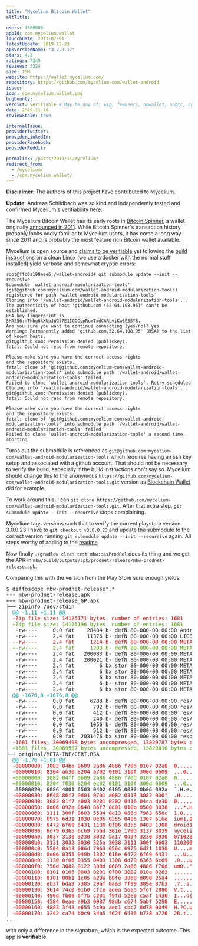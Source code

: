 ```yaml
---
title: "Mycelium Bitcoin Wallet"
altTitle: 

users: 1000000
appId: com.mycelium.wallet
launchDate: 2013-07-01
latestUpdate: 2019-12-23
apkVersionName: "3.2.0.17"
stars: 4.3
ratings: 7249
reviews: 3324
size: 15M
website: https://wallet.mycelium.com/
repository: https://github.com/mycelium-com/wallet-android
issue: 
icon: com.mycelium.wallet.png
bugbounty: 
verdict: verifiable # May be any of: wip, fewusers, nowallet, nobtc, custodial, nosource, nonverifiable, verifiable, bounty
date: 2019-11-16
reviewStale: true

internalIssue: 
providerTwitter: 
providerLinkedIn: 
providerFacebook: 
providerReddit: 

permalink: /posts/2019/11/mycelium/
redirect_from:
  - /mycelium/
  - /com.mycelium.wallet/
---
```



**Disclaimer**: The authors of this project have contributed to Mycelium.

**Update**: Andreas Schildbach was so kind and independently tested and
confirmed Mycelium's verifiability [here](https://github.com/bitcoin-dot-org/bitcoin.org/issues/3221#issuecomment-566466894).

The Mycelium Bitcoin Wallet
has its early roots in
[Bitcoin Spinner](https://play.google.com/store/apps/details?id=com.miracleas.bitcoin_spinner),
a wallet originally
[announced in 2011](https://bitcointalk.org/index.php?topic=52674.0). While
Bitcoin Spinner's transaction history probably looks oddly familiar to Mycelium
users, it has come a long way since 2011 and is probably the most
feature rich Bitcoin wallet available.

Mycelium is open source and
[claims to be verifiable](https://github.com/mycelium-com/wallet-android#deterministic-builds)
yet following the
[build instructions](https://github.com/mycelium-com/wallet-android#build-commands)
on a clean Linux (we use a docker with the normal stuff installed) yield verbose
and somewhat cryptic errors:

```
root@ffc0a198eee6:/wallet-android# git submodule update --init --recursive
Submodule 'wallet-android-modularization-tools' (git@github.com:mycelium-com/wallet-android-modularization-tools) registered for path 'wallet-android-modularization-tools'
Cloning into '/wallet-android/wallet-android-modularization-tools'...
The authenticity of host 'github.com (52.64.108.95)' can't be established.
RSA key fingerprint is SHA256:nThbg6kXUpJWGl7E1IGOCspRomTxdCARLviKw6E5SY8.
Are you sure you want to continue connecting (yes/no)? yes
Warning: Permanently added 'github.com,52.64.108.95' (RSA) to the list of known hosts.
git@github.com: Permission denied (publickey).
fatal: Could not read from remote repository.

Please make sure you have the correct access rights
and the repository exists.
fatal: clone of 'git@github.com:mycelium-com/wallet-android-modularization-tools' into submodule path '/wallet-android/wallet-android-modularization-tools' failed
Failed to clone 'wallet-android-modularization-tools'. Retry scheduled
Cloning into '/wallet-android/wallet-android-modularization-tools'...
git@github.com: Permission denied (publickey).
fatal: Could not read from remote repository.

Please make sure you have the correct access rights
and the repository exists.
fatal: clone of 'git@github.com:mycelium-com/wallet-android-modularization-tools' into submodule path '/wallet-android/wallet-android-modularization-tools' failed
Failed to clone 'wallet-android-modularization-tools' a second time, aborting
```

Turns out the submodule is referenced as
`git@github.com:mycelium-com/wallet-android-modularization-tools` which requires
having an ssh key setup and associated with a github account. That should not
be necessary to verify the build, especially if the build instructions don't say
so. Mycelium should change this to the anonymous
`https://github.com/mycelium-com/wallet-android-modularization-tools.git`
version as [Blockchain Wallet](/blockchainwallet/) did for example.

To work around this, I can
`git clone https://github.com/mycelium-com/wallet-android-modularization-tools.git`.
After that extra step, `git submodule update --init --recursive` stops
complaining.

Mycelium tags versions such that to verify the current playstore version
3.0.0.23 I have to `git checkout v3.0.0.23` and update the submodule to
the correct version running `git submodule update --init --recursive` again.
All steps worthy of adding to the
[readme](https://github.com/mycelium-com/wallet-android/blob/master/README.md).

Now finally `./gradlew clean test mbw::asProdRel` does its thing and we get the
APK in `mbw/build/outputs/apk/prodnet/release/mbw-prodnet-release.apk`.

Comparing this with the version from the Play Store sure enough yields:

<div class="language-plaintext highlighter-rouge">
<div class="highlight">
<pre class="highlight">$ diffoscope mbw-prodnet-release*.*
--- mbw-prodnet-release.apk
+++ mbw-prodnet-release_GP.apk
├── zipinfo /dev/stdin
│ <font color="#06989A">@@ -1,11 +1,11 @@</font>
│ <font color="#CC0000">-Zip file size: 14125171 bytes, number of entries: 1681</font>
│ <font color="#4E9A06">+Zip file size: 14125196 bytes, number of entries: 1681</font>
│  -rw----     0.0 fat    28404 b- defN 80-000-00 00:00 AndroidManifest.xml
│  -rw----     2.4 fat    11376 b- defN 80-000-00 00:00 LICENSE-junit.txt
│ <font color="#CC0000">--rw----     2.4 fat     1214 b- defN 80-000-00 00:00 META-INF/CERT.RSA</font>
│ <font color="#4E9A06">+-rw----     2.4 fat     1283 b- defN 80-000-00 00:00 META-INF/CERT.RSA</font>
│  -rw----     2.4 fat   200083 b- defN 80-000-00 00:00 META-INF/CERT.SF
│  -rw----     2.4 fat   200021 b- defN 80-000-00 00:00 META-INF/MANIFEST.MF
│  -rw----     2.4 fat        6 bx stor 80-000-00 00:00 META-INF/android.arch.core_runtime.version
│  -rw----     2.4 fat        6 bx stor 80-000-00 00:00 META-INF/android.arch.lifecycle_extensions.version
│  -rw----     2.4 fat        6 bx stor 80-000-00 00:00 META-INF/android.arch.lifecycle_livedata-core.version
│  -rw----     2.4 fat        6 b- stor 80-000-00 00:00 META-INF/android.arch.lifecycle_livedata.version
│  -rw----     2.4 fat        6 bx stor 80-000-00 00:00 META-INF/android.arch.lifecycle_runtime.version
│ <font color="#06989A">@@ -1676,8 +1676,8 @@</font>
│  -rw----     0.0 fat     6288 b- defN 80-000-00 00:00 res/xml/preferences.xml
│  -rw----     0.0 fat      792 b- defN 80-000-00 00:00 res/xml/preferences_backup.xml
│  -rw----     0.0 fat      412 b- defN 80-000-00 00:00 res/xml/preferences_external_service.xml
│  -rw----     0.0 fat      240 b- defN 80-000-00 00:00 res/xml/preferences_notifications.xml
│  -rw----     0.0 fat     1056 b- defN 80-000-00 00:00 res/xml/preferences_pincode.xml
│  -rw----     0.0 fat      512 b- defN 80-000-00 00:00 res/xml/preferences_versions.xml
│  -rw----     0.0 fat  2031476 bx stor 80-000-00 00:00 resources.arsc
│ <font color="#CC0000">-1681 files, 30069498 bytes uncompressed, 13829787 bytes compressed:  54.0%</font>
│ <font color="#4E9A06">+1681 files, 30069567 bytes uncompressed, 13829810 bytes compressed:  54.0%</font>
├── original/META-INF/CERT.RSA
│ <font color="#06989A">@@ -1,76 +1,81 @@</font>
│ <font color="#CC0000">-00000000: 3082 04ba 0609 2a86 4886 f70d 0107 02a0  0.....*.H.......</font>
│ <font color="#CC0000">-00000010: 8204 ab30 8204 a702 0101 310f 300d 0609  ...0......1.0...</font>
│ <font color="#4E9A06">+00000000: 3082 04ff 0609 2a86 4886 f70d 0107 02a0  0.....*.H.......</font>
│ <font color="#4E9A06">+00000010: 8204 f030 8204 ec02 0101 310f 300d 0609  ...0......1.0...</font>
│  00000020: 6086 4801 6503 0402 0105 0030 0b06 092a  `.H.e......0...*
│ <font color="#CC0000">-00000030: 8648 86f7 0d01 0701 a082 0313 3082 030f  .H..........0...</font>
│ <font color="#CC0000">-00000040: 3082 01f7 a003 0201 0202 0416 04ca de30  0..............0</font>
│ <font color="#CC0000">-00000050: 0d06 092a 8648 86f7 0d01 010b 0500 3038  ...*.H........08</font>
│ <font color="#CC0000">-00000060: 3111 300f 0603 5504 0a13 086d 7963 656c  1.0...U....mycel</font>
│ <font color="#CC0000">-00000070: 6975 6d31 1030 0e06 0355 040b 1307 616e  ium1.0...U....an</font>
│ <font color="#CC0000">-00000080: 6472 6f69 6431 1130 0f06 0355 0403 1308  droid1.0...U....</font>
│ <font color="#CC0000">-00000090: 6d79 6365 6c69 756d 301e 170d 3137 3039  mycelium0...1709</font>
│ <font color="#CC0000">-000000a0: 3037 3130 3230 3032 5a17 0d34 3230 3930  07102002Z..42090</font>
│ <font color="#CC0000">-000000b0: 3131 3032 3030 325a 3038 3111 300f 0603  1102002Z081.0...</font>
│ <font color="#CC0000">-000000c0: 5504 0a13 086d 7963 656c 6975 6d31 1030  U....mycelium1.0</font>
│ <font color="#CC0000">-000000d0: 0e06 0355 040b 1307 616e 6472 6f69 6431  ...U....android1</font>
│ <font color="#CC0000">-000000e0: 1130 0f06 0355 0403 1308 6d79 6365 6c69  .0...U....myceli</font>
│ <font color="#CC0000">-000000f0: 756d 3082 0122 300d 0609 2a86 4886 f70d  um0..&quot;0...*.H...</font>
│ <font color="#CC0000">-00000100: 0101 0105 0003 8201 0f00 3082 010a 0282  ..........0.....</font>
│ <font color="#CC0000">-00000110: 0101 00b1 1c05 a29a b8fe 3868 d890 25a4  ..........8h..%.</font>
│ <font color="#CC0000">-00000120: eb3f bda3 7385 29af 0aa3 ff99 389e 87b3  .?..s.).....8...</font>
│ <font color="#CC0000">-00000130: 5614 74c0 91b0 cfce adea 56a5 5fdf 2880  V.t.......V._.(.</font>
│ <font color="#CC0000">-00000140: 490d fb09 6f7b c201 f9fd 52e0 c5af 1436  I...o{....R....6</font>
│ <font color="#CC0000">-00000150: 4584 0eae a9b3 0987 98db c674 5abf 5298  E..........tZ.R.</font>
│ <font color="#CC0000">-00000160: 4883 3f43 e655 5c9a aec1 cbc7 8d78 0049  H.?C.U\......x.I</font>
│ <font color="#CC0000">-00000170: 3242 ca74 b0c9 34b5 f62f 6436 b738 a726  2B.t..4../d6.8.&amp;</font>
...
</pre>
</div>
</div>

with only a difference in the signature, which is the expected outcome. This app
is **verifiable**.
